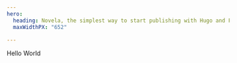 ```yaml
---
hero:
  heading: Novela, the simplest way to start publishing with Hugo and Forestry.
  maxWidthPX: "652"

---
```

Hello World